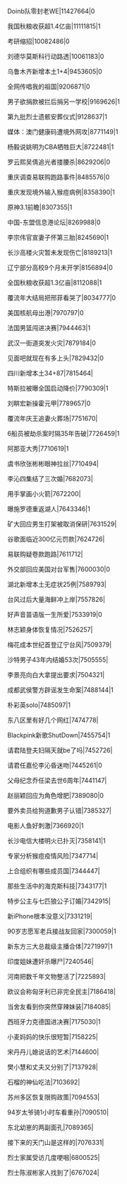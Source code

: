 Doinb队零封老WE|11427664|0

我国秋粮收获超1.4亿亩|11111815|1

考研缩招|10082486|0

刘德华莫斯科行动路透|10061183|0

乌鲁木齐新增本土1+4|9453605|0

全网传唱我的祖国|9206871|0

男子欲捐款被拦后捐另一学校|9169626|1

第九批烈士遗骸安葬仪式|9128637|1

媒体：澳门健康码遭境外网攻|8771149|1

杨毅说姚明为CBA牺牲巨大|8722481|1

罗云熙吴倩追光者搂腰杀|8629206|0

重庆调查易联购跑路事件|8485576|0

重庆发现境外输入猴痘病例|8358390|1

原神3.1前瞻|8307355|1

中国-东盟信息港论坛|8269988|0

李宗伟官宣妻子怀第三胎|8245690|1

长沙高楼火灾暂未发现伤亡|8189213|1

辽宁部分高校9个月未开学|8156894|0

全国秋粮收获超1.3亿亩|8112088|1

覆流年大结局把邢菲看哭了|8034777|0

美国核航母出港|7970797|0

法国男篮闯进决赛|7944463|1

武汉一街道突发火灾|7879184|0

见面吧就现在有多上头|7829432|0

四川新增本土34+87|7815464|

特斯拉被曝全国启动降价|7790309|1

刘畊宏新操霍元甲|7789657|0

覆流年庆王追妻火葬场|7751670|

6船员被劫杀案时隔35年告破|7726459|1

阿那亚大秀|7710619|1

虞书欣张彬彬眼神拉丝|7710494|

李沁四集结了三次婚|7682073|

用手掌画小火箭|7672200|

曝施罗德重返湖人|7643346|1

矿大回应男生打架被取消保研|7631529|

谷歌面临近300亿元罚款|7624726|

易联购疑卷款跑路|7611712|

外交部回应美国对台军售|7600030|0

湖北新增本土无症状25例|7589793|

台风过后大量海鲜冲上岸|7557826|

好声音苗语版一生所爱|7533919|0

林志颖身体恢复情况|7526257|

梅花成本世纪首登辽宁台风|7509379|

沙特男子43年内结婚53次|7505555|

李景亮向白大拿提出要求|7504321|

成都武侯警方辟谣发生命案|7488144|1

朴彩英solo|7485097|1

东八区里有好几个网红|7474778|

Blackpink新歌ShutDown|7455754|1

请君陆登夫妇隔天就be了吗|7452726|

请君任嘉伦李沁昏迷吻|7445261|0

父母纪念乔任梁去世6周年|7441147|

赵丽颖回应为角色增肥|7389080|0

要外卖员给狗道歉男子认错|7385327|

电影人鱼好刺激|7366920|1

长沙电信大楼明火已扑灭|7358141|1

专家分析猴痘疫情风险|7347714|

上合组织有哪些成员国|7344447|

那些生活中的海克斯科技|7343177|1

特步公主与七匹狼公子订婚|7342915|

新iPhone根本没意义|7331219|

90岁志愿军老兵接战友回家|7300059|1

新东方三大总裁级主播合体|7271997|1

印度姐妹遭奸杀曝尸|7240546|

河南把数千年文物整活了|7225893|

欧议会称匈牙利已非完全民主|7186418|

当舍友看到你突然穿辣妹装|7184085|

西班牙力克德国进决赛|7175030|1

小麦妈妈的快乐很短暂|7158225|

宋丹丹儿媳说话的艺术|7144600|

樊小慧和丈夫又分别了|7137928|

石榴的神仙吃法|7103692|

苏州多区恢复限购政策|7094553|

94岁太爷骑1小时车看重孙|7090510|

东北幼崽的两副面孔|7089365|

接下来的天门山是这样的|7076331|

烈士家属受访几度哽咽|6800525|

烈士陈淑彬家人找到了|6767024|

